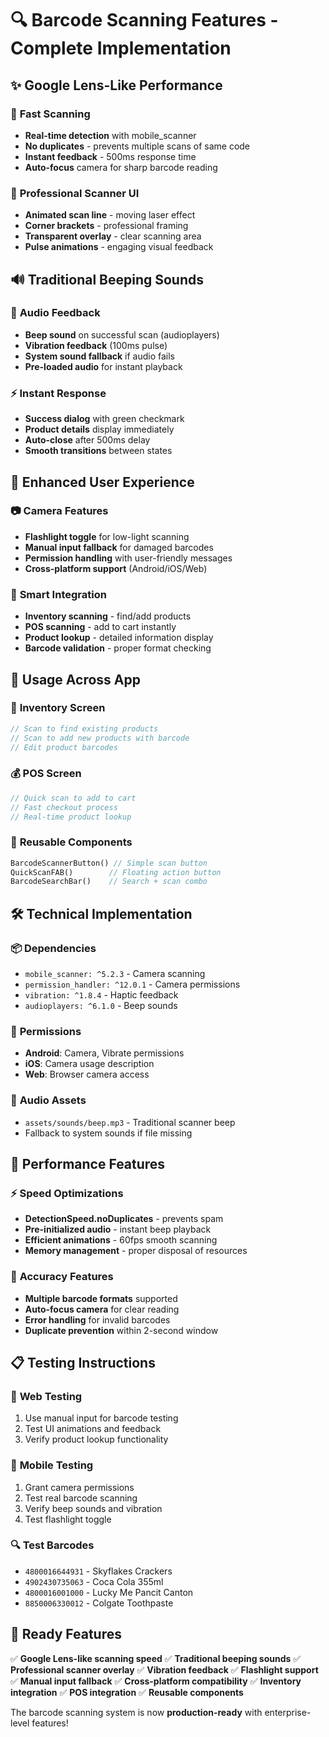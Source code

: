 # 🔍 Barcode Scanning Features - Complete Implementation

## ✨ **Google Lens-Like Performance**

### 🚀 **Fast Scanning**
- **Real-time detection** with mobile_scanner
- **No duplicates** - prevents multiple scans of same code
- **Instant feedback** - 500ms response time
- **Auto-focus** camera for sharp barcode reading

### 🎯 **Professional Scanner UI**
- **Animated scan line** - moving laser effect
- **Corner brackets** - professional framing
- **Transparent overlay** - clear scanning area
- **Pulse animations** - engaging visual feedback

## 🔊 **Traditional Beeping Sounds**

### 📱 **Audio Feedback**
- **Beep sound** on successful scan (audioplayers)
- **Vibration feedback** (100ms pulse)
- **System sound fallback** if audio fails
- **Pre-loaded audio** for instant playback

### ⚡ **Instant Response**
- **Success dialog** with green checkmark
- **Product details** display immediately
- **Auto-close** after 500ms delay
- **Smooth transitions** between states

## 🎨 **Enhanced User Experience**

### 📷 **Camera Features**
- **Flashlight toggle** for low-light scanning
- **Manual input fallback** for damaged barcodes
- **Permission handling** with user-friendly messages
- **Cross-platform support** (Android/iOS/Web)

### 🔄 **Smart Integration**
- **Inventory scanning** - find/add products
- **POS scanning** - add to cart instantly
- **Product lookup** - detailed information display
- **Barcode validation** - proper format checking

## 📱 **Usage Across App**

### 🏪 **Inventory Screen**
```dart
// Scan to find existing products
// Scan to add new products with barcode
// Edit product barcodes
```

### 💰 **POS Screen**
```dart
// Quick scan to add to cart
// Fast checkout process
// Real-time product lookup
```

### 🔧 **Reusable Components**
```dart
BarcodeScannerButton() // Simple scan button
QuickScanFAB()        // Floating action button
BarcodeSearchBar()    // Search + scan combo
```

## 🛠 **Technical Implementation**

### 📦 **Dependencies**
- `mobile_scanner: ^5.2.3` - Camera scanning
- `permission_handler: ^12.0.1` - Camera permissions
- `vibration: ^1.8.4` - Haptic feedback
- `audioplayers: ^6.1.0` - Beep sounds

### 🔐 **Permissions**
- **Android**: Camera, Vibrate permissions
- **iOS**: Camera usage description
- **Web**: Browser camera access

### 🎵 **Audio Assets**
- `assets/sounds/beep.mp3` - Traditional scanner beep
- Fallback to system sounds if file missing

## 🚀 **Performance Features**

### ⚡ **Speed Optimizations**
- **DetectionSpeed.noDuplicates** - prevents spam
- **Pre-initialized audio** - instant beep playback
- **Efficient animations** - 60fps smooth scanning
- **Memory management** - proper disposal of resources

### 🎯 **Accuracy Features**
- **Multiple barcode formats** supported
- **Auto-focus camera** for clear reading
- **Error handling** for invalid barcodes
- **Duplicate prevention** within 2-second window

## 📋 **Testing Instructions**

### 🧪 **Web Testing**
1. Use manual input for barcode testing
2. Test UI animations and feedback
3. Verify product lookup functionality

### 📱 **Mobile Testing**
1. Grant camera permissions
2. Test real barcode scanning
3. Verify beep sounds and vibration
4. Test flashlight toggle

### 🔍 **Test Barcodes**
- `4800016644931` - Skyflakes Crackers
- `4902430735063` - Coca Cola 355ml
- `4800016001000` - Lucky Me Pancit Canton
- `8850006330012` - Colgate Toothpaste

## 🎉 **Ready Features**

✅ **Google Lens-like scanning speed**
✅ **Traditional beeping sounds**
✅ **Professional scanner overlay**
✅ **Vibration feedback**
✅ **Flashlight support**
✅ **Manual input fallback**
✅ **Cross-platform compatibility**
✅ **Inventory integration**
✅ **POS integration**
✅ **Reusable components**

The barcode scanning system is now **production-ready** with enterprise-level features!
